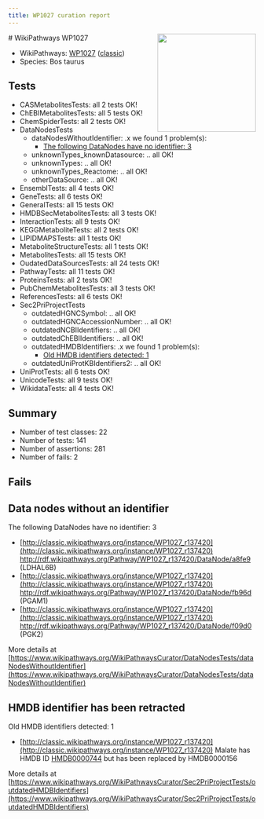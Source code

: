 ```yaml
---
title: WP1027 curation report
---
```


<img style="float: right; width: 200px" src="https://upload.wikimedia.org/wikipedia/commons/thumb/8/83/Wplogo_with_text_500.png/640px-Wplogo_with_text_500.png" />
# WikiPathways WP1027

* WikiPathways: [WP1027](https://wikipathways.org/pathways/WP1027) ([classic](https://classic.wikipathways.org/instance/WP1027))
* Species: Bos taurus
## Tests
* CASMetabolitesTests: all 2 tests OK!
* ChEBIMetabolitesTests: all 5 tests OK!
* ChemSpiderTests: all 2 tests OK!
* DataNodesTests
    * dataNodesWithoutIdentifier: .x we found 1 problem(s):
        * [The following DataNodes have no identifier: 3](#d2d32fa2)
    * unknownTypes_knownDatasource: .. all OK!
    * unknownTypes: .. all OK!
    * unknownTypes_Reactome: .. all OK!
    * otherDataSource: .. all OK!
* EnsemblTests: all 4 tests OK!
* GeneTests: all 6 tests OK!
* GeneralTests: all 15 tests OK!
* HMDBSecMetabolitesTests: all 3 tests OK!
* InteractionTests: all 9 tests OK!
* KEGGMetaboliteTests: all 2 tests OK!
* LIPIDMAPSTests: all 1 tests OK!
* MetaboliteStructureTests: all 1 tests OK!
* MetabolitesTests: all 15 tests OK!
* OudatedDataSourcesTests: all 24 tests OK!
* PathwayTests: all 11 tests OK!
* ProteinsTests: all 2 tests OK!
* PubChemMetabolitesTests: all 3 tests OK!
* ReferencesTests: all 6 tests OK!
* Sec2PriProjectTests
    * outdatedHGNCSymbol: .. all OK!
    * outdatedHGNCAccessionNumber: .. all OK!
    * outdatedNCBIIdentifiers: .. all OK!
    * outdatedChEBIIdentifiers: .. all OK!
    * outdatedHMDBIdentifiers: .x we found 1 problem(s):
        * [Old HMDB identifiers detected: 1](#62c83a00)
    * outdatedUniProtKBIdentifiers2: .. all OK!
* UniProtTests: all 6 tests OK!
* UnicodeTests: all 9 tests OK!
* WikidataTests: all 4 tests OK!


## Summary

* Number of test classes: 22
* Number of tests: 141
* Number of assertions: 281
* Number of fails: 2

## Fails

<a name="d2d32fa2" />

## Data nodes without an identifier

The following DataNodes have no identifier: 3

* [http://classic.wikipathways.org/instance/WP1027_r137420](http://classic.wikipathways.org/instance/WP1027_r137420) http://rdf.wikipathways.org/Pathway/WP1027_r137420/DataNode/a8fe9 (LDHAL6B)
* [http://classic.wikipathways.org/instance/WP1027_r137420](http://classic.wikipathways.org/instance/WP1027_r137420) http://rdf.wikipathways.org/Pathway/WP1027_r137420/DataNode/fb96d (PGAM1)
* [http://classic.wikipathways.org/instance/WP1027_r137420](http://classic.wikipathways.org/instance/WP1027_r137420) http://rdf.wikipathways.org/Pathway/WP1027_r137420/DataNode/f09d0 (PGK2)


More details at [https://www.wikipathways.org/WikiPathwaysCurator/DataNodesTests/dataNodesWithoutIdentifier](https://www.wikipathways.org/WikiPathwaysCurator/DataNodesTests/dataNodesWithoutIdentifier)

<a name="62c83a00" />

## HMDB identifier has been retracted

Old HMDB identifiers detected: 1

* [http://classic.wikipathways.org/instance/WP1027_r137420](http://classic.wikipathways.org/instance/WP1027_r137420) Malate has HMDB ID [HMDB0000744](https://bioregistry.io/hmdb:HMDB0000744) but has been replaced by HMDB0000156


More details at [https://www.wikipathways.org/WikiPathwaysCurator/Sec2PriProjectTests/outdatedHMDBIdentifiers](https://www.wikipathways.org/WikiPathwaysCurator/Sec2PriProjectTests/outdatedHMDBIdentifiers)

